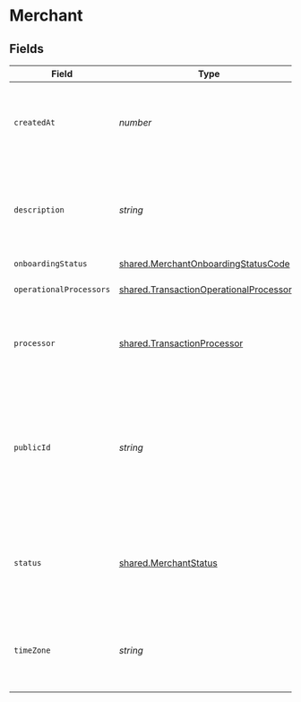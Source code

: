 # Merchant


## Fields

| Field                                                                                                      | Type                                                                                                       | Required                                                                                                   | Description                                                                                                | Example                                                                                                    |
| ---------------------------------------------------------------------------------------------------------- | ---------------------------------------------------------------------------------------------------------- | ---------------------------------------------------------------------------------------------------------- | ---------------------------------------------------------------------------------------------------------- | ---------------------------------------------------------------------------------------------------------- |
| `createdAt`                                                                                                | *number*                                                                                                   | :heavy_check_mark:                                                                                         | The date the merchant account was created.  **Nullable** for Transactions Details.                         | 1485997169003                                                                                              |
| `description`                                                                                              | *string*                                                                                                   | :heavy_check_mark:                                                                                         | The description of the merchant account. **Nullable** for Transactions Details.                            | Brand Name Here.                                                                                           |
| `onboardingStatus`                                                                                         | [shared.MerchantOnboardingStatusCode](../../models/shared/merchantonboardingstatuscode.md)                 | :heavy_minus_sign:                                                                                         | N/A                                                                                                        |                                                                                                            |
| `operationalProcessors`                                                                                    | [shared.TransactionOperationalProcessor](../../models/shared/transactionoperationalprocessor.md)[]         | :heavy_check_mark:                                                                                         | **Nullable** for Transactions Details.<br/>                                                                |                                                                                                            |
| `processor`                                                                                                | [shared.TransactionProcessor](../../models/shared/transactionprocessor.md)                                 | :heavy_check_mark:                                                                                         | The processor used. **Nullable** for Transactions Details.                                                 | adyen_gateway                                                                                              |
| `publicId`                                                                                                 | *string*                                                                                                   | :heavy_minus_sign:                                                                                         | The unique public ID for the merchant's Bolt account. A merchant account contains many merchant divisions. | zSrbabI3MFe8                                                                                               |
| `status`                                                                                                   | [shared.MerchantStatus](../../models/shared/merchantstatus.md)                                             | :heavy_minus_sign:                                                                                         | The merchant's status:<br/>  * `1` - Active<br/>  * `2` - Inactive<br/>  * `3` - Offboarding<br/>          |                                                                                                            |
| `timeZone`                                                                                                 | *string*                                                                                                   | :heavy_check_mark:                                                                                         | The timezone of the merchant. **Nullable** for Transactions Details.                                       | America/Los_Angeles                                                                                        |